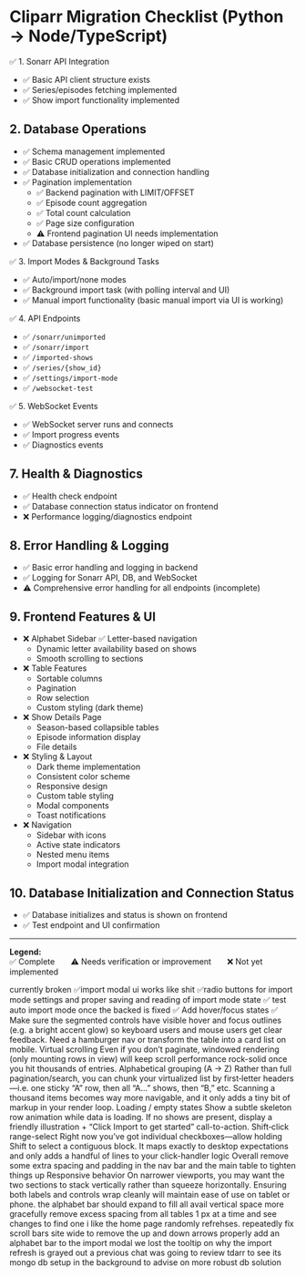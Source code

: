 # Cliparr Migration Checklist (Python → Node/TypeScript)

✅ 1. Sonarr API Integration
- ✅ Basic API client structure exists
- ✅ Series/episodes fetching implemented
- ✅ Show import functionality implemented

## 2. Database Operations
- ✅ Schema management implemented
- ✅ Basic CRUD operations implemented
- ✅ Database initialization and connection handling
- ✅ Pagination implementation
  - ✅ Backend pagination with LIMIT/OFFSET
  - ✅ Episode count aggregation
  - ✅ Total count calculation
  - ✅ Page size configuration
  - ⚠️ Frontend pagination UI needs implementation
- ✅ Database persistence (no longer wiped on start)

✅ 3. Import Modes & Background Tasks
- ✅ Auto/import/none modes
- ✅ Background import task (with polling interval and UI)
- ✅ Manual import functionality (basic manual import via UI is working)

✅ 4. API Endpoints
- ✅ `/sonarr/unimported`
- ✅ `/sonarr/import`
- ✅ `/imported-shows`
- ✅ `/series/{show_id}`
- ✅ `/settings/import-mode`
- ✅ `/websocket-test`

✅ 5. WebSocket Events
- ✅ WebSocket server runs and connects
- ✅ Import progress events
- ✅ Diagnostics events


## 7. Health & Diagnostics
- ✅ Health check endpoint
- ✅ Database connection status indicator on frontend
- ❌ Performance logging/diagnostics endpoint

## 8. Error Handling & Logging
- ✅ Basic error handling and logging in backend
- ✅ Logging for Sonarr API, DB, and WebSocket
- ⚠️ Comprehensive error handling for all endpoints (incomplete)

## 9. Frontend Features & UI
- ❌ Alphabet Sidebar
  ✅ Letter-based navigation
  - Dynamic letter availability based on shows
  - Smooth scrolling to sections
- ❌ Table Features
  - Sortable columns
  - Pagination
  - Row selection
  - Custom styling (dark theme)
- ❌ Show Details Page
  - Season-based collapsible tables
  - Episode information display
  - File details
- ❌ Styling & Layout
  - Dark theme implementation
  - Consistent color scheme
  - Responsive design
  - Custom table styling
  - Modal components
  - Toast notifications
- ❌ Navigation
  - Sidebar with icons
  - Active state indicators
  - Nested menu items
  - Import modal integration

## 10. Database Initialization and Connection Status
- ✅ Database initializes and status is shown on frontend
- ✅ Test endpoint and UI confirmation

---

**Legend:**  
✅ Complete  ⚠️ Needs verification or improvement  ❌ Not yet implemented



currently broken
  ✅import modal ui works like shit 
  ✅radio buttons for import mode settings and proper saving and reading of import mode state
   ✅ test auto import mode once the backed is fixed
  ✅ Add hover/focus states
   ✅ Make sure the  segmented controls have visible hover and focus outlines (e.g. a bright accent glow) so keyboard users and mouse users get clear feedback.
  Need a hamburger nav or transform the table into a card list on mobile.
  Virtual scrolling
        Even if you don’t paginate, windowed rendering (only mounting rows in view) will keep scroll performance rock-solid once you hit thousands of entries.
    Alphabetical grouping (A → Z)
        Rather than full pagination/search, you can chunk your virtualized list by first‐letter headers—i.e. one sticky “A” row, then all “A…” shows, then “B,” etc. Scanning a thousand items becomes way more navigable, and it only adds a tiny bit of markup in your render loop.
  Loading / empty states
    Show a subtle skeleton row animation while data is loading.
    If no shows are present, display a friendly illustration + “Click Import to get started” call-to-action.
  Shift‐click range-select
    Right now you’ve got individual checkboxes—allow holding Shift to select a contiguous block. It maps exactly to desktop expectations and only adds a handful of lines to your click-handler logic
  Overall remove some extra spacing and padding in the nav bar and the main table to tighten things up
  Responsive behavior
    On narrower viewports, you may want the two sections to stack vertically rather than squeeze horizontally. Ensuring both labels and controls wrap cleanly will maintain ease of use on tablet or phone.
  the alphabet bar should expand to fill all avail vertical space more gracefully
  remove excess spacing from all tables 1 px at a time and see changes to find one i like
  the home page randomly refrehses. repeatedly
  fix scroll bars site wide to remove the up and down arrows
  properly add an alphabet bar to the import modal 
  we lost the tooltip on why the import refresh is grayed out
  a previous chat was going to review tdarr to see its mongo db setup in the background to advise on more robust db solution